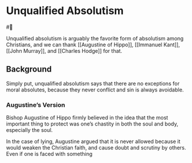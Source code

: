 # Unqualified Absolutism

#🌱

Unqualified absolutism is arguably the favorite form of absolutism among Christians, and we can thank [[Augustine of Hippo]], [[Immanuel Kant]], [[John Murray]], and [[Charles Hodge]] for that.

## Background

Simply put, unqualified absolutism says that there are no exceptions for moral absolutes, because they never conflict and sin is always avoidable.

### Augustine’s Version

Bishop Augustine of Hippo firmly believed in the idea that the most important thing to protect was one’s chastity in both the soul and body, especially the soul.

In the case of lying, Augustine argued that it is never allowed because it would weaken the Christian faith, and cause doubt and scrutiny by others. Even if one is faced with something 
